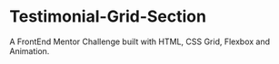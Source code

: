 # Testimonial-Grid-Section
A FrontEnd Mentor Challenge built with HTML, CSS Grid, Flexbox and Animation.
